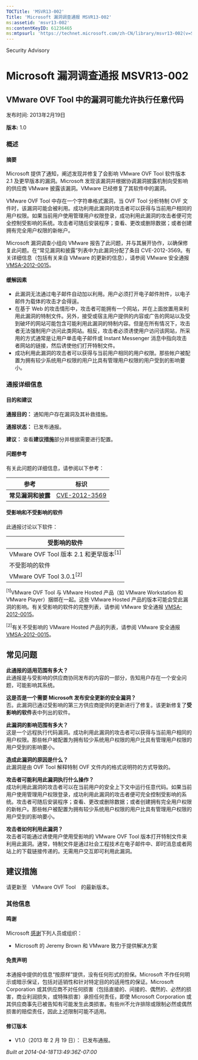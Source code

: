 ```yaml
---
TOCTitle: 'MSVR13-002'
Title: 'Microsoft 漏洞调查通报 MSVR13-002'
ms:assetid: 'msvr13-002'
ms:contentKeyID: 61236465
ms:mtpsurl: 'https://technet.microsoft.com/zh-CN/library/msvr13-002(v=Security.10)'
---
```


Security Advisory

Microsoft 漏洞调查通报 MSVR13-002
=================================

VMware OVF Tool 中的漏洞可能允许执行任意代码
--------------------------------------------

发布时间: 2013年2月19日

**版本:** 1.0

### 概述

#### 摘要

Microsoft 提供了通知，阐述发现并修复了会影响 VMware OVF Tool 软件版本 2.1 及更早版本的漏洞。Microsoft 发现该漏洞并根据协调漏洞披露机制向受影响的供应商 VMware 披露该漏洞。VMware 已经修复了其软件中的漏洞。

VMware OVF Tool 中存在一个字符串格式漏洞，当 OVF Tool 分析特制 OVF 文件时，该漏洞可能会被利用。成功利用此漏洞的攻击者可以获得与当前用户相同的用户权限。如果当前用户使用管理用户权限登录，成功利用此漏洞的攻击者便可完全控制受影响的系统。攻击者可随后安装程序；查看、更改或删除数据；或者创建拥有完全用户权限的新帐户。

Microsoft 漏洞调查小组向 VMware 报告了此问题，并与其展开协作，以确保修复此问题。在“常见漏洞和披露”列表中为此漏洞分配了条目 CVE-2012-3569。有关详细信息（包括有关来自 VMware 的更新的信息），请参阅 VMware 安全通报 [VMSA-2012-0015](http://www.vmware.com/cn/support/support-resources/advisories/vmsa-2012-0015.html)。

#### 缓解因素

-   此漏洞无法通过电子邮件自动加以利用。用户必须打开电子邮件附件，以电子邮件为载体的攻击才会得逞。
-   在基于 Web 的攻击情形中，攻击者可能拥有一个网站，并在上面放置用来利用此漏洞的特制文件。另外，接受或宿主用户提供的内容或广告的网站以及受到破坏的网站可能包含可能利用此漏洞的特制内容。但是在所有情况下，攻击者无法强制用户访问此类网站。相反，攻击者必须诱使用户访问该网站，所采用的方式通常是让用户单击电子邮件或 Instant Messenger 消息中指向攻击者网站的链接，然后诱使他们打开特制文件。
-   成功利用此漏洞的攻击者可以获得与当前用户相同的用户权限。那些帐户被配置为拥有较少系统用户权限的用户比具有管理用户权限的用户受到的影响要小。

### 通报详细信息

#### 目的和建议

**通报目的：** 通知用户存在漏洞及其补救措施。

**通报状态：** 已发布通报。

**建议：** 查看**建议措施**部分并根据需要进行配置。

#### 问题参考

有关此问题的详细信息，请参阅以下参考：

| 参考               | 标识                                                                             |
|--------------------|----------------------------------------------------------------------------------|
| **常见漏洞和披露** | [CVE-2012-3569](http://www.cve.mitre.org/cgi-bin/cvename.cgi?name=cve-2012-3569) |

#### 受影响和不受影响的软件

此通报讨论以下软件：

| 受影响的软件                             |
|------------------------------------------|
| VMware OVF Tool 版本 2.1 和更早版本<sup>[1]</sup> |
| 不受影响的软件                           |
| VMware OVF Tool 3.0.1<sup>[2]</sup>               |

<sup>[1]</sup>VMware OVF Tool 与 VMware Hosted 产品（如 VMware Workstation 和 VMware Player）捆绑在一起。这些 VMware Hosted 产品的版本可能会受此漏洞的影响。有关受影响的软件的完整列表，请参阅 VMware 安全通报 [VMSA-2012-0015](http://www.vmware.com/cn/support/support-resources/advisories/vmsa-2012-0015.html)。

<sup>[2]</sup>有关不受影响的 VMware Hosted 产品的列表，请参阅 VMware 安全通报 [VMSA-2012-0015](http://www.vmware.com/cn/support/support-resources/advisories/vmsa-2012-0015.html)。

常见问题
--------


**此通报的适用范围有多大？**  
此通报是与受影响的供应商协同发布的内容的一部分，告知用户存在一个安全问题，可能影响其系统。

**这是否是一个需要 Microsoft 发布安全更新的安全漏洞？**  
否。此漏洞已通过受影响的第三方供应商提供的更新进行了修复。该更新修复了**受影响的软件**表中列出的软件。

**此漏洞的影响范围有多大？**  
这是一个远程执行代码漏洞。成功利用此漏洞的攻击者可以获得与当前用户相同的用户权限。那些帐户被配置为拥有较少系统用户权限的用户比具有管理用户权限的用户受到的影响要小。

**造成此漏洞的原因是什么？**  
此漏洞是由 OVF Tool 解释特制 OVF 文件内的格式说明符的方式导致的。

**攻击者可能利用此漏洞执行什么操作？**  
成功利用此漏洞的攻击者可以在当前用户的安全上下文中运行任意代码。如果当前用户使用管理用户权限登录，成功利用此漏洞的攻击者便可完全控制受影响的系统。攻击者可随后安装程序；查看、更改或删除数据；或者创建拥有完全用户权限的新帐户。那些帐户被配置为拥有较少系统用户权限的用户比具有管理用户权限的用户受到的影响要小。

**攻击者如何利用此漏洞？**  
攻击者可能通过诱使用户使用受影响的 VMware OVF Tool 版本打开特制文件来利用此漏洞。通常，特制文件是通过社会工程技术在电子邮件中、即时消息或者网站上的下载链接传递的。无需用户交互即可利用此漏洞。

建议措施
--------


请更新至　VMware OVF Tool　的最新版本。

### 其他信息

#### 鸣谢

Microsoft [感谢](http://go.microsoft.com/fwlink/?linkid=21127)下列人员或组织：

-   Microsoft 的 Jeremy Brown 和 VMware 致力于提供解决方案

#### 免责声明

本通报中提供的信息“按原样”提供，没有任何形式的担保。Microsoft 不作任何明示或暗示保证，包括对适销性和针对特定目的的适用性的保证。Microsoft Corporation 或其供应商不对任何损害（包括直接的、间接的、偶然的、必然的损害，商业利润损失，或特殊损害）承担任何责任，即使 Microsoft Corporation 或其供应商事先已被告知有可能发生此类损害。有些州不允许排除或限制必然或偶然损害的赔偿责任，因此上述限制可能不适用。

#### 修订版本

-   V1.0（2013 年 2 月 19 日）： 已发布通报。

*Built at 2014-04-18T13:49:36Z-07:00*
